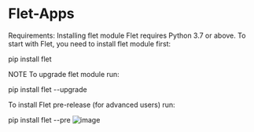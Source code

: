 # Flet-Apps
Requirements:
Installing flet module
Flet requires Python 3.7 or above. To start with Flet, you need to install flet module first:

pip install flet

NOTE
To upgrade flet module run:

pip install flet --upgrade

To install Flet pre-release (for advanced users) run:

pip install flet --pre
![image](https://user-images.githubusercontent.com/77581157/210176076-3d5c905f-409c-4c20-9391-aa75b00a4fef.png)

